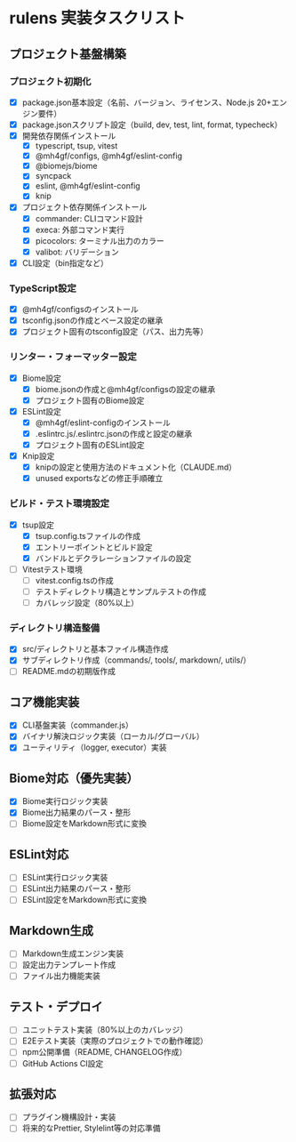 # rulens 実装タスクリスト

## プロジェクト基盤構築

### プロジェクト初期化
- [x] package.json基本設定（名前、バージョン、ライセンス、Node.js 20+エンジン要件）
- [x] package.jsonスクリプト設定（build, dev, test, lint, format, typecheck）
- [x] 開発依存関係インストール
  - [x] typescript, tsup, vitest
  - [x] @mh4gf/configs, @mh4gf/eslint-config
  - [x] @biomejs/biome
  - [x] syncpack
  - [x] eslint, @mh4gf/eslint-config
  - [x] knip
- [x] プロジェクト依存関係インストール
  - [x] commander: CLIコマンド設計
  - [x] execa: 外部コマンド実行
  - [x] picocolors: ターミナル出力のカラー
  - [x] valibot: バリデーション
- [x] CLI設定（bin指定など）

### TypeScript設定
- [x] @mh4gf/configsのインストール
- [x] tsconfig.jsonの作成とベース設定の継承
- [x] プロジェクト固有のtsconfig設定（パス、出力先等）

### リンター・フォーマッター設定
- [x] Biome設定
  - [x] biome.jsonの作成と@mh4gf/configsの設定の継承
  - [x] プロジェクト固有のBiome設定
- [x] ESLint設定
  - [x] @mh4gf/eslint-configのインストール
  - [x] .eslintrc.js/.eslintrc.jsonの作成と設定の継承
  - [x] プロジェクト固有のESLint設定
- [x] Knip設定
  - [x] knipの設定と使用方法のドキュメント化（CLAUDE.md）
  - [x] unused exportsなどの修正手順確立

### ビルド・テスト環境設定
- [x] tsup設定
  - [x] tsup.config.tsファイルの作成
  - [x] エントリーポイントとビルド設定
  - [x] バンドルとデクラレーションファイルの設定
- [ ] Vitestテスト環境
  - [ ] vitest.config.tsの作成
  - [ ] テストディレクトリ構造とサンプルテストの作成
  - [ ] カバレッジ設定（80%以上）

### ディレクトリ構造整備
- [x] src/ディレクトリと基本ファイル構造作成
- [x] サブディレクトリ作成（commands/, tools/, markdown/, utils/）
- [ ] README.mdの初期版作成

## コア機能実装

- [x] CLI基盤実装（commander.js）
- [x] バイナリ解決ロジック実装（ローカル/グローバル）
- [x] ユーティリティ（logger, executor）実装

## Biome対応（優先実装）

- [x] Biome実行ロジック実装
- [x] Biome出力結果のパース・整形
- [ ] Biome設定をMarkdown形式に変換

## ESLint対応

- [ ] ESLint実行ロジック実装
- [ ] ESLint出力結果のパース・整形
- [ ] ESLint設定をMarkdown形式に変換

## Markdown生成

- [ ] Markdown生成エンジン実装
- [ ] 設定出力テンプレート作成
- [ ] ファイル出力機能実装

## テスト・デプロイ

- [ ] ユニットテスト実装（80%以上のカバレッジ）
- [ ] E2Eテスト実装（実際のプロジェクトでの動作確認）
- [ ] npm公開準備（README, CHANGELOG作成）
- [ ] GitHub Actions CI設定

## 拡張対応

- [ ] プラグイン機構設計・実装
- [ ] 将来的なPrettier, Stylelint等の対応準備